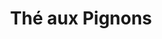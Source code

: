 ---
title: "Thé aux Pignons"
price: "5€"
description: "Thé aux pignons délicieux."
image: "/uploads/the-pignons.jpg"
image_alt: "Thé aux Pignons"
---